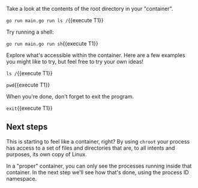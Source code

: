 Take a look at the contents of the root directory in your "container".

`go run main.go run ls /`{{execute T1}}

Try running a shell:

`go run main.go run sh`{{execute T1}}

Explore what's accessible within the container. Here are a few examples you might like to try, but feel free to try your own ideas!

`ls /`{{execute T1}}

`pwd`{{execute T1}}

When you're done, don't forget to exit the program.

`exit`{{execute T1}}

## Next steps

This is starting to feel like a container, right? By using `chroot` your process has access to a set of files and directories that are, to all intents and purposes, its own copy of Linux.

In a "proper" container, you can only see the processes running inside that container. In the next step we'll see how that's done, using the process ID namespace.
